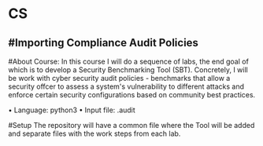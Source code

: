 # CS
#Importing Compliance Audit Policies
----------------------------------------------------------------------
#About Course:
In this course I will do a sequence of labs, the end goal of which is to develop a Security Benchmarking Tool (SBT). Concretely, I will be work with cyber security audit policies - benchmarks that allow a security offcer to assess a system's vulnerability to different attacks and enforce certain security configurations based on community best practices.

• Language: python3
• Input file: .audit

#Setup
The repository will have a common file where the Tool will be added and separate files with the work steps from each lab.
